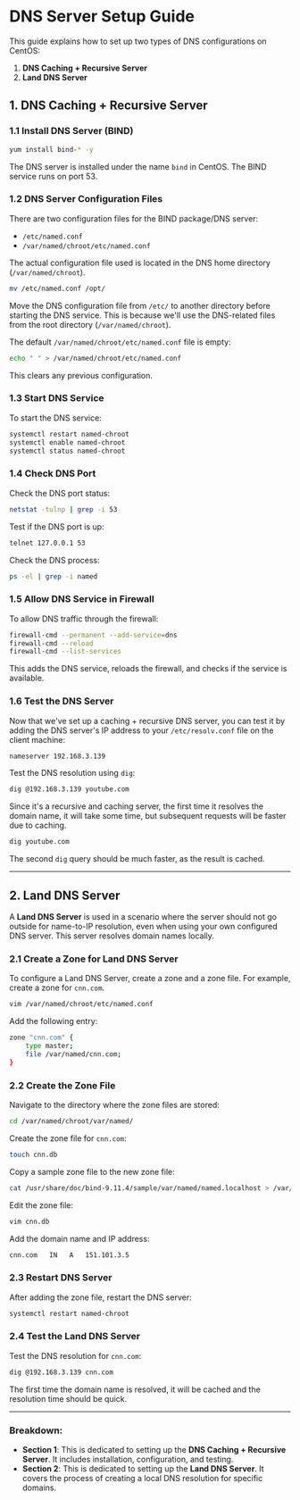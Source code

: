 # DNS Server Setup Guide

This guide explains how to set up two types of DNS configurations on CentOS:

1. **DNS Caching + Recursive Server**
2. **Land DNS Server**

## 1. DNS Caching + Recursive Server

### 1.1 Install DNS Server (BIND)

```bash
yum install bind-* -y
```

The DNS server is installed under the name `bind` in CentOS. The BIND service runs on port 53.

### 1.2 DNS Server Configuration Files

There are two configuration files for the BIND package/DNS server:

- `/etc/named.conf`
- `/var/named/chroot/etc/named.conf`

The actual configuration file used is located in the DNS home directory (`/var/named/chroot`).

```bash
mv /etc/named.conf /opt/
```

Move the DNS configuration file from `/etc/` to another directory before starting the DNS service. This is because we'll use the DNS-related files from the root directory (`/var/named/chroot`).

The default `/var/named/chroot/etc/named.conf` file is empty:

```bash
echo " " > /var/named/chroot/etc/named.conf
```

This clears any previous configuration.

### 1.3 Start DNS Service

To start the DNS service:

```bash
systemctl restart named-chroot
systemctl enable named-chroot
systemctl status named-chroot
```

### 1.4 Check DNS Port

Check the DNS port status:

```bash
netstat -tulnp | grep -i 53
```

Test if the DNS port is up:

```bash
telnet 127.0.0.1 53
```

Check the DNS process:

```bash
ps -el | grep -i named
```

### 1.5 Allow DNS Service in Firewall

To allow DNS traffic through the firewall:

```bash
firewall-cmd --permanent --add-service=dns
firewall-cmd --reload
firewall-cmd --list-services
```

This adds the DNS service, reloads the firewall, and checks if the service is available.

### 1.6 Test the DNS Server

Now that we've set up a caching + recursive DNS server, you can test it by adding the DNS server's IP address to your `/etc/resolv.conf` file on the client machine:

```bash
nameserver 192.168.3.139
```

Test the DNS resolution using `dig`:

```bash
dig @192.168.3.139 youtube.com
```

Since it's a recursive and caching server, the first time it resolves the domain name, it will take some time, but subsequent requests will be faster due to caching.

```bash
dig youtube.com
```

The second `dig` query should be much faster, as the result is cached.

---

## 2. Land DNS Server

A **Land DNS Server** is used in a scenario where the server should not go outside for name-to-IP resolution, even when using your own configured DNS server. This server resolves domain names locally.

### 2.1 Create a Zone for Land DNS Server

To configure a Land DNS Server, create a zone and a zone file. For example, create a zone for `cnn.com`.

```bash
vim /var/named/chroot/etc/named.conf
```

Add the following entry:

```bash
zone "cnn.com" {
    type master;
    file /var/named/cnn.com;
}
```

### 2.2 Create the Zone File

Navigate to the directory where the zone files are stored:

```bash
cd /var/named/chroot/var/named/
```

Create the zone file for `cnn.com`:

```bash
touch cnn.db
```

Copy a sample zone file to the new zone file:

```bash
cat /usr/share/doc/bind-9.11.4/sample/var/named/named.localhost > /var/named/chroot/var/named/cnn.db
```

Edit the zone file:

```bash
vim cnn.db
```

Add the domain name and IP address:

```bash
cnn.com   IN   A   151.101.3.5
```

### 2.3 Restart DNS Server

After adding the zone file, restart the DNS server:

```bash
systemctl restart named-chroot
```

### 2.4 Test the Land DNS Server

Test the DNS resolution for `cnn.com`:

```bash
dig @192.168.3.139 cnn.com
```

The first time the domain name is resolved, it will be cached and the resolution time should be quick.

---

### Breakdown:

- **Section 1**: This is dedicated to setting up the **DNS Caching + Recursive Server**. It includes installation, configuration, and testing.
- **Section 2**: This is dedicated to setting up the **Land DNS Server**. It covers the process of creating a local DNS resolution for specific domains.
